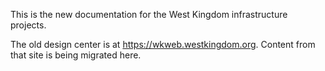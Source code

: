 This is the new documentation for the West Kingdom infrastructure projects.

The old design center is at https://wkweb.westkingdom.org.  Content from that site is being migrated here.

